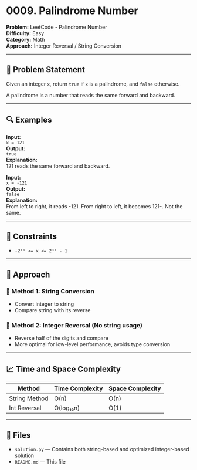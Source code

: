 # 0009. Palindrome Number  
**Problem:** LeetCode - Palindrome Number  
**Difficulty:** Easy  
**Category:** Math  
**Approach:** Integer Reversal / String Conversion  

---

## 📘 Problem Statement  
Given an integer `x`, return `true` if `x` is a palindrome, and `false` otherwise.  

A palindrome is a number that reads the same forward and backward.

---

## 🔍 Examples  

**Input:**  
`x = 121`  
**Output:**  
`true`  
**Explanation:**  
121 reads the same forward and backward.

**Input:**  
`x = -121`  
**Output:**  
`false`  
**Explanation:**  
From left to right, it reads -121. From right to left, it becomes 121-. Not the same.

---

## 📌 Constraints  
- `-2³¹ <= x <= 2³¹ - 1`

---

## 🧠 Approach  

### 🔄 Method 1: String Conversion  
- Convert integer to string  
- Compare string with its reverse  

### 🔁 Method 2: Integer Reversal (No string usage)  
- Reverse half of the digits and compare  
- More optimal for low-level performance, avoids type conversion

---

## 📈 Time and Space Complexity  

| Method         | Time Complexity | Space Complexity |
|----------------|------------------|-------------------|
| String Method  | O(n)             | O(n)              |
| Int Reversal   | O(log₁₀n)        | O(1)              |

---

## 📁 Files  
- `solution.py` — Contains both string-based and optimized integer-based solution  
- `README.md` — This file
